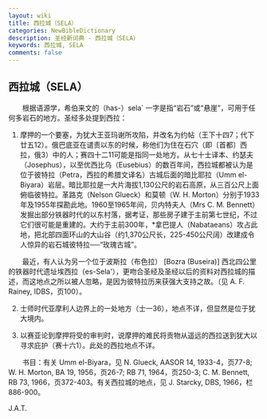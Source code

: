 ```yaml
---
layout: wiki
title: 西拉城（SELA）
categories: NewBibleDictionary
description: 圣经新词典 - 西拉城（SELA）
keywords: 西拉城, SELA
comments: false
---
```


## 西拉城（SELA）

　　根据语源学，希伯来文的（has-）sela` 一字是指“岩石”或“悬崖”，可用于任何多岩石的地方。圣经多处提到西拉：

1. 摩押的一个要塞，为犹大王亚玛谢所攻陷，并改名为约帖（王下十四7；代下廿五12）。俄巴底亚在谴责以东的时候，称他们为住在石穴（即〔首都〕西拉，俄3）中的人；赛四十二11可能是指同一处地方。从七十士译本、约瑟夫（Josephus），以至优西比乌（Eusebius）的数百年间，西拉城都被认为是位于彼特拉（Petra，西拉的希腊文译名）古城后面的暗比耶拉（Umm el-Biyara）岩层。暗比耶拉是一大片海拔1,130公尺的岩石高原，从三百公尺上面俯临彼特拉。革路克（Nelson Glueck）和莫顿（W. H. Morton）分别于1933年及1955年探勘此地。1960至1965年间，贝内特夫人（Mrs C. M. Bennett）发掘出部分铁器时代的以东村落，据考证，那些房子建于主前第七世纪，不过它们很可能是重建的。大约于主前300年，*拿巴提人（Nabataeans）攻占此地，把北部四面环山的大山谷（约1,370公尺长，225-450公尺阔）改建成令人惊异的岩石城彼特拉──“玫瑰古城”。

　　最近，有人认为另一个位于波斯拉（布色拉） [Bozra (Buseira)] 西北四公里的铁器时代遗址埃西拉（es-Sela'），更吻合圣经及圣经以后的资料对西拉城的描述，而这地点之所以被人忽略，是因为彼特拉历来获强大支持之故。（见 A. F. Rainey, IDBS，页100）。

2. 士师时代亚摩利人边界上的一处地方（士一36），地点不详，但显然是位于犹大境内。

3. 以赛亚论到摩押将受的审判时，说摩押的难民将贡物从遥远的西拉送到犹大以寻求庇护（赛十六1）。此处的西拉地点不详。

　　书目：有关 Umm el-Biyara，见 N. Glueck, AASOR 14, 1933-4，页77-8; W. H. Morton, BA 19, 1956，页26-7; RB 71, 1964，页250-3; C. M. Bennett, RB 73, 1966，页372-403。有关西拉城的地点，见 J. Starcky, DBS, 1966，栏886-900。

J.A.T.









